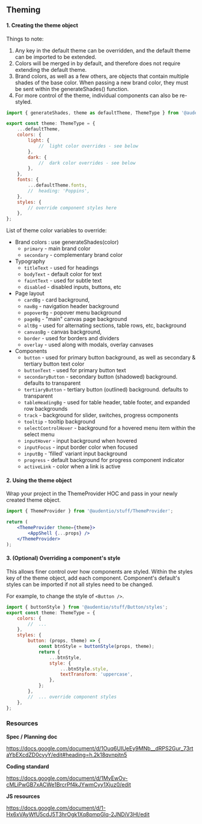 ## Theming

#### 1. Creating the theme object

Things to note:

1. Any key in the default theme can be overridden, and the default theme can be imported to be extended.
2. Colors will be merged in by default, and therefore does not require extending the default theme.
3. Brand colors, as well as a few others, are objects that contain multiple shades of the base color. When passing a new brand color, they must be sent within the generateShades() function.
4. For more control of the theme, individual components can also be re-styled.

```jsx
import { generateShades, theme as defaultTheme, ThemeType } from '@audentio/stuff/theme';

export const theme: ThemeType = {
    ...defaultTheme,
    colors: {
        light: {
            //  light color overrides - see below
        },
        dark: {
            //  dark color overrides - see below
        },
    },
    fonts: {
        ...defaultTheme.fonts,
        //  heading: 'Poppins',
    },
    styles: {
        // override component styles here
    },
};
```

List of theme color variables to override:

-   Brand colors : use generateShades(color)
    -   `primary` - main brand color
    -   `secondary` - complementary brand color
-   Typography
    -   `titleText` - used for headings
    -   `bodyText` - default color for text
    -   `faintText` - used for subtle text
    -   `disabled` - disabled inputs, buttons, etc
-   Page layout
    -   `cardBg` - card background,
    -   `navBg` - navigation header background
    -   `popoverBg` - popover menu background
    -   `pageBg` - "main" canvas page background
    -   `altBg` - used for alternating sections, table rows, etc, background
    -   `canvasBg` - canvas background,
    -   `border` - used for borders and dividers
    -   `overlay` - used along with modals, overlay canvases
-   Components
    -   `button` - used for primary button background, as well as secondary & tertiary button text color
    -   `buttonText` - used for primary button text
    -   `secondaryButton` - secondary button (shadowed) background. defaults to transparent
    -   `tertiaryButton` - tertiary button (outlined) background. defaults to transparent
    -   `tableHeadingBg` - used for table header, table footer, and expanded row backgrounds
    -   `track` - background for slider, switches, progress ocmponents
    -   `tooltip` - tooltip background
    -   `selectControlHover` - background for a hovered menu item within the select menu
    -   `inputHover` - input background when hovered
    -   `inputFocus` - input border color when focused
    -   `inputBg` - 'filled' variant input background
    -   `progress` - default background for progress component indicator
    -   `activeLink` - color when a link is active

#### 2. Using the theme object

Wrap your project in the ThemeProvider HOC and pass in your newly created theme object.

```jsx
import { ThemeProvider } from '@audentio/stuff/ThemeProvider';

return (
    <ThemeProvider theme={theme}>
        <AppShell {...props} />
    </ThemeProvider>
);
```

#### 3. (Optional) Overriding a component's style

This allows finer control over how components are styled. Within the styles key of the theme object, add each component. Component's default's styles can be imported if not all styles need to be changed.

For example, to change the style of `<Button />`.

```jsx
import { buttonStyle } from '@audentio/stuff/Button/styles';
export const theme: ThemeType = {
    colors: {
        //  ...
    },
    styles: {
        button: (props, theme) => {
            const btnStyle = buttonStyle(props, theme);
            return {
                ...btnStyle,
                style: {
                    ...btnStyle.style,
                    textTransform: 'uppercase',
                },
            };
        },
        //  ... override component styles
    },
};
```

### Resources

**Spec / Planning doc**

https://docs.google.com/document/d/1Ouq6UIUeEy9MNb__dRPS2Gur_73rtaYbEXcdZD0cyyY/edit#heading=h.2k18qvnpjtn5

**Coding standard**

https://docs.google.com/document/d/1MyEwOv-cMLiPwGB7xACWe1BrcrPf4kJYwmCyy1Xjuz0/edit

**JS resources**

https://docs.google.com/document/d/1-Hx6xVAyWfU5cdJ5T3hrOgk1Xq8pmpGlq-2JNDiV3HI/edit
